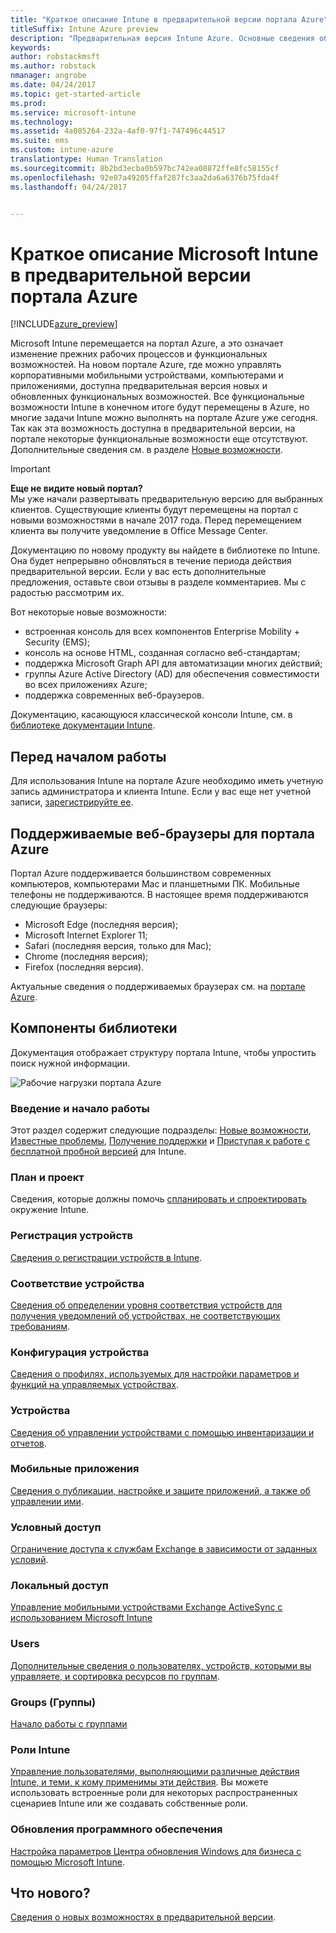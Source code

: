 ```yaml
---
title: "Краткое описание Intune в предварительной версии портала Azure"
titleSuffix: Intune Azure preview
description: "Предварительная версия Intune Azure. Основные сведения об Intune в предварительной версии портала Azure и об управлении устройствами с помощью Intune."
keywords: 
author: robstackmsft
ms.author: robstack
nmanager: angrobe
ms.date: 04/24/2017
ms.topic: get-started-article
ms.prod: 
ms.service: microsoft-intune
ms.technology: 
ms.assetid: 4a085264-232a-4af0-97f1-747496c44517
ms.suite: ems
ms.custom: intune-azure
translationtype: Human Translation
ms.sourcegitcommit: 8b2bd3ecba0b597bc742ea08872ffe8fc58155cf
ms.openlocfilehash: 92e07a49205ffaf287fc3aa2da6a6376b75fda4f
ms.lasthandoff: 04/24/2017


---
```



# <a name="introduction-to-microsoft-intune-in-the-azure-portal-preview"></a>Краткое описание Microsoft Intune в предварительной версии портала Azure


[!INCLUDE[azure_preview](../includes/azure_preview.md)]

Microsoft Intune перемещается на портал Azure, а это означает изменение прежних рабочих процессов и функциональных возможностей.
На новом портале Azure, где можно управлять корпоративными мобильными устройствами, компьютерами и приложениями, доступна предварительная версия новых и обновленных функциональных возможностей.
Все функциональные возможности Intune в конечном итоге будут перемещены в Azure, но многие задачи Intune можно выполнять на портале Azure уже сегодня. Так как эта возможность доступна в предварительной версии, на портале некоторые функциональные возможности еще отсутствуют. Дополнительные сведения см. в разделе [Новые возможности](#what's-new).

> [!IMPORTANT]
> **Еще не видите новый портал?**<br>
> Мы уже начали развертывать предварительную версию для выбранных клиентов. Существующие клиенты будут перемещены на портал с новыми возможностями в начале 2017 года. Перед перемещением клиента вы получите уведомление в Office Message Center.


Документацию по новому продукту вы найдете в библиотеке по Intune. Она будет непрерывно обновляться в течение периода действия предварительной версии. Если у вас есть дополнительные предложения, оставьте свои отзывы в разделе комментариев. Мы с радостью рассмотрим их.

<!--- You can view the new Intune technical preview console in Azure at [portal.azure.com]. --->

Вот некоторые новые возможности:

- встроенная консоль для всех компонентов Enterprise Mobility + Security (EMS);
- консоль на основе HTML, созданная согласно веб-стандартам;
- поддержка Microsoft Graph API для автоматизации многих действий;
- группы Azure Active Directory (AD) для обеспечения совместимости во всех приложениях Azure;
- поддержка современных веб-браузеров.

Документацию, касающуюся классической консоли Intune, см. в [библиотеке документации Intune](https://docs.microsoft.com/en-us/intune/).

## <a name="before-you-start"></a>Перед началом работы

Для использования Intune на портале Azure необходимо иметь учетную запись администратора и клиента Intune. Если у вас еще нет учетной записи, [зарегистрируйте ее](https://portal.office.com/Signup/Signup.aspx?OfferId=40BE278A-DFD1-470a-9EF7-9F2596EA7FF9&dl=INTUNE_A&ali=1#0%20).

## <a name="supported-web-browsers-for-the-azure-portal"></a>Поддерживаемые веб-браузеры для портала Azure

Портал Azure поддерживается большинством современных компьютеров, компьютерами Mac и планшетными ПК. Мобильные телефоны не поддерживаются.
В настоящее время поддерживаются следующие браузеры:

- Microsoft Edge (последняя версия);
- Microsoft Internet Explorer 11;
- Safari (последняя версия, только для Mac);
- Chrome (последняя версия);
- Firefox (последняя версия).

Актуальные сведения о поддерживаемых браузерах см. на [портале Azure](https://docs.microsoft.com/azure/azure-preview-portal-supported-browsers-devices).

## <a name="whats-in-this-library"></a>Компоненты библиотеки

Документация отображает структуру портала Intune, чтобы упростить поиск нужной информации.

![Рабочие нагрузки портала Azure](./media/azure-portal-workloads.png)

### <a name="introduction-and-get-started"></a>Введение и начало работы
Этот раздел содержит следующие подразделы: [Новые возможности](/intune-azure/introduction/whats-new), [Известные проблемы](/intune-azure/introduction/known-issues-in-the-intune-preview), [Получение поддержки](/intune-azure/introduction/how-to-get-support-for-microsoft-intune) и [Приступая к работе с бесплатной пробной версией](/intune-azure/introduction/sign-up-free-trial-microsoft-intune) для Intune.
### <a name="plan-and-design"></a>План и проект
Сведения, которые должны помочь [спланировать и спроектировать](/intune-azure/plan-and-design/get-started) окружение Intune.
### <a name="device-enrollment"></a>Регистрация устройств
[Сведения о регистрации устройств в Intune](/intune-azure/enroll-devices/what-is).
### <a name="device-compliance"></a>Соответствие устройства
[Сведения об определении уровня соответствия устройств для получения уведомлений об устройствах, не соответствующих требованиям](/intune-azure/set-device-compliance/what-is-device-compliance).
### <a name="device-configuration"></a>Конфигурация устройства
[Сведения о профилях, используемых для настройки параметров и функций на управляемых устройствах](/intune-azure/configure-devices/what-are-device-profiles).
### <a name="devices"></a>Устройства
[Сведения об управлении устройствами с помощью инвентаризации и отчетов](/intune-azure/manage-devices/what-is).
### <a name="mobile-apps"></a>Мобильные приложения
[Сведения о публикации, настройке и защите приложений, а также об управлении ими](/intune-azure/manage-apps/what-is-app-management).
### <a name="conditional-access"></a>Условный доступ
[Ограничение доступа к службам Exchange в зависимости от заданных условий](/intune-azure/conditional-access/what-is-conditional-access).
### <a name="on-premises-access"></a>Локальный доступ
[Управление мобильными устройствами Exchange ActiveSync с использованием Microsoft Intune](/intune/deploy-use/mobile-device-management-with-exchange-activesync-and-microsoft-intune)
### <a name="users"></a>Users
[Дополнительные сведения о пользователях, устройств, которыми вы управляете, и сортировка ресурсов по группам](/intune-azure/manage-users/what-is).
### <a name="groups"></a>Groups (Группы)
[Начало работы с группами](/intune-azure/manage-users/get-started-with-groups)
### <a name="intune-roles"></a>Роли Intune
[Управление пользователями, выполняющими различные действия Intune, и теми, к кому применимы эти действия](/intune-azure/access-control/role-based-access-control). Вы можете использовать встроенные роли для некоторых распространенных сценариев Intune или же создавать собственные роли.
### <a name="software-updates"></a>Обновления программного обеспечения
[Настройка параметров Центра обновления Windows для бизнеса с помощью Microsoft Intune](/intune-azure/configure-devices/how-to-configure-windows-update-for-business).



## <a name="whats-new"></a>Что нового?

[Сведения о новых возможностях в предварительной версии](/intune-azure/introduction/whats-new).


